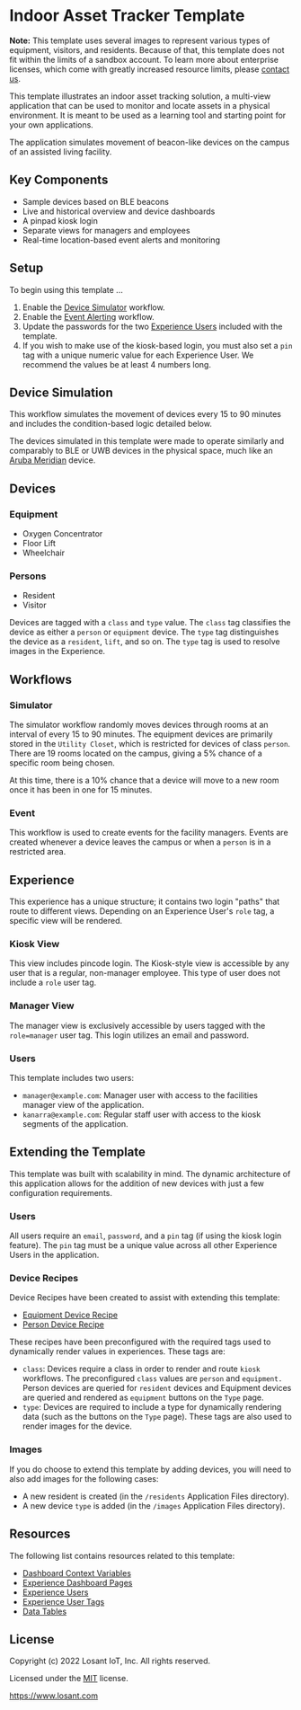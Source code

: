 # Indoor Asset Tracker Template

**Note:** This template uses several images to represent various types of equipment, visitors, and residents. Because of that, this template does not fit within the limits of a sandbox account. To learn more about enterprise licenses, which come with greatly increased resource limits, please [contact us](https://www.losant.com/contact-us).

This template illustrates an indoor asset tracking solution, a multi-view application that can be used to monitor and locate assets in a physical environment. It is meant to be used as a learning tool and starting point for your own applications.

The application simulates movement of beacon-like devices on the campus of an assisted living facility.

## Key Components
* Sample devices based on BLE beacons
* Live and historical overview and device dashboards
* A pinpad kiosk login
* Separate views for managers and employees
* Real-time location-based event alerts and monitoring

## Setup
To begin using this template ...

1. Enable the [Device Simulator](/applications/~exportplaceholderid-application-applicationIndoorAssetTracker~/workflows/~exportplaceholderid-flow-workflowDeviceSimulator~/develop) workflow.
2. Enable the [Event Alerting](/applications/~exportplaceholderid-application-applicationIndoorAssetTracker~/workflows/~exportplaceholderid-flow-workflowEventAlerting~/develop) workflow.
3. Update the passwords for the two [Experience Users](/applications/~exportplaceholderid-application-applicationIndoorAssetTracker~/experience/users) included with the template.
4. If you wish to make use of the kiosk-based login, you must also set a `pin` tag with a unique numeric value for each Experience User. We recommend the values be at least 4 numbers long.

## Device Simulation
This workflow simulates the movement of devices every 15 to 90 minutes and includes the condition-based logic detailed below.

The devices simulated in this template were made to operate similarly and comparably to BLE or UWB devices in the physical space, much like an [Aruba Meridian](https://docs.losant.com/applications/integrations/#meridian) device.

## Devices

### Equipment
- Oxygen Concentrator
- Floor Lift
- Wheelchair

### Persons
- Resident
- Visitor

Devices are tagged with a `class` and `type` value. The `class` tag classifies the device as either a `person` or `equipment` device. The `type` tag distinguishes the device as a `resident`, `lift`, and so on. The `type` tag is used to resolve images in the Experience.

## Workflows

### Simulator
The simulator workflow randomly moves devices through rooms at an interval of every 15 to 90 minutes. The equipment devices are primarily stored in the `Utility Closet`, which is restricted for devices of class `person`. There are 19 rooms located on the campus, giving a 5% chance of a specific room being chosen.

At this time, there is a 10% chance that a device will move to a new room once it has been in one for 15 minutes.

### Event
This workflow is used to create events for the facility managers. Events are created whenever a device leaves the campus or when a `person` is in a restricted area.

## Experience
This experience has a unique structure; it contains two login "paths" that route to different views. Depending on an Experience User's `role` tag, a specific view will be rendered.

### Kiosk View
This view includes pincode login. The Kiosk-style view is accessible by any user that is a regular, non-manager employee. This type of user does not include a `role` user tag. 

### Manager View
The manager view is exclusively accessible by users tagged with the `role=manager` user tag. This login utilizes an email and password.

### Users
This template includes two users:
- `manager@example.com`: Manager user with access to the facilities manager view of the application.
- `kanarra@example.com`: Regular staff user with access to the kiosk segments of the application.

## Extending the Template
This template was built with scalability in mind. The dynamic architecture of this application allows for the addition of new devices with just a few configuration requirements. 

### Users
All users require an `email`, `password`, and a `pin` tag (if using the kiosk login feature). The `pin` tag must be a unique value across all other Experience Users in the application.

### Device Recipes
Device Recipes have been created to assist with extending this template:

- [Equipment Device Recipe](/applications/~exportplaceholderid-application-applicationIndoorAssetTracker~/device-recipes/~exportplaceholderid-deviceRecipe-equipmentDevice~/properties)
- [Person Device Recipe](/applications/~exportplaceholderid-application-applicationIndoorAssetTracker~/device-recipes/~exportplaceholderid-deviceRecipe-personDevice~/properties)

These recipes have been preconfigured with the required tags used to dynamically render values in experiences. These tags are:

- `class`: Devices require a class in order to render and route `kiosk` workflows. The preconfigured `class` values are `person` and `equipment.` Person devices are queried for `resident` devices and Equipment devices are queried and rendered as `equipment` buttons on the `Type` page.
- `type`: Devices are required to include a type for dynamically rendering data (such as the buttons on the `Type` page). These tags are also used to render images for the device.

### Images
If you do choose to extend this template by adding devices, you will need to also add images for the following cases:

- A new resident is created (in the `/residents` Application Files directory).
- A new device `type` is added (in the `/images` Application Files directory).

## Resources
The following list contains resources related to this template:

* [Dashboard Context Variables](https://docs.losant.com/dashboards/context-variables/)
* [Experience Dashboard Pages](https://docs.losant.com/experiences/views/#dashboard-pages)
* [Experience Users](https://docs.losant.com/experiences/users/)
* [Experience User Tags](https://docs.losant.com/experiences/users/#user-tags)
* [Data Tables](https://docs.losant.com/data-tables/overview/)

## License

Copyright (c) 2022 Losant IoT, Inc. All rights reserved.

Licensed under the [MIT](https://github.com/Losant/losant-templates/blob/master/LICENSE.txt) license.

https://www.losant.com